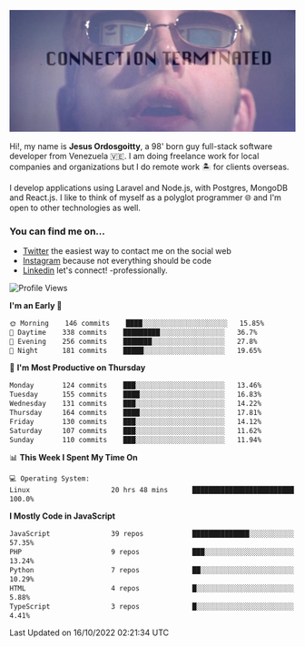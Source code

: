 ![hackers movie reference](./disconnected.jpg)

Hi!, my name is **Jesus Ordosgoitty**, a 98' born guy full-stack software developer from Venezuela 🇻🇪. I am doing freelance work for local companies and organizations but I do remote work 🏝️ for clients overseas. 

I develop applications using Laravel and Node.js, with Postgres, MongoDB and React.js. I like to think of myself as a polyglot programmer 🌐 and I'm open to other technologies as well.

### You can find me on...

- [Twitter](https://twitter.com/jodaz_) the easiest way to contact me on the social web
- [Instagram](https://instagram.com/jodaz_) because not everything should be code
- [Linkedin](https://linkedin.com/in/jodaz) let's connect! -professionally.

<!---
Besides social networks, you can take a look at my [website](https://www.jodaz.xyz) too.
-->

<!--START_SECTION:waka-->
![Profile Views](http://img.shields.io/badge/Profile%20Views-150-blue)

**I'm an Early 🐤** 

```text
🌞 Morning    146 commits    ████░░░░░░░░░░░░░░░░░░░░░   15.85% 
🌆 Daytime    338 commits    █████████░░░░░░░░░░░░░░░░   36.7% 
🌃 Evening    256 commits    ███████░░░░░░░░░░░░░░░░░░   27.8% 
🌙 Night      181 commits    █████░░░░░░░░░░░░░░░░░░░░   19.65%

```
📅 **I'm Most Productive on Thursday** 

```text
Monday       124 commits    ███░░░░░░░░░░░░░░░░░░░░░░   13.46% 
Tuesday      155 commits    ████░░░░░░░░░░░░░░░░░░░░░   16.83% 
Wednesday    131 commits    ███░░░░░░░░░░░░░░░░░░░░░░   14.22% 
Thursday     164 commits    ████░░░░░░░░░░░░░░░░░░░░░   17.81% 
Friday       130 commits    ███░░░░░░░░░░░░░░░░░░░░░░   14.12% 
Saturday     107 commits    ███░░░░░░░░░░░░░░░░░░░░░░   11.62% 
Sunday       110 commits    ███░░░░░░░░░░░░░░░░░░░░░░   11.94%

```


📊 **This Week I Spent My Time On** 

```text
💻 Operating System: 
Linux                    20 hrs 48 mins      █████████████████████████   100.0%

```

**I Mostly Code in JavaScript** 

```text
JavaScript               39 repos            ██████████████░░░░░░░░░░░   57.35% 
PHP                      9 repos             ███░░░░░░░░░░░░░░░░░░░░░░   13.24% 
Python                   7 repos             ██░░░░░░░░░░░░░░░░░░░░░░░   10.29% 
HTML                     4 repos             █░░░░░░░░░░░░░░░░░░░░░░░░   5.88% 
TypeScript               3 repos             █░░░░░░░░░░░░░░░░░░░░░░░░   4.41%

```



 Last Updated on 16/10/2022 02:21:34 UTC
<!--END_SECTION:waka-->
